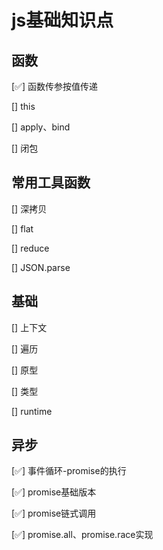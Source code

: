 # js基础知识点

## 函数

[✅] 函数传参按值传递

[] this

[] apply、bind

[] 闭包

## 常用工具函数

[] 深拷贝

[] flat

[] reduce

[] JSON.parse

## 基础

[] 上下文

[] 遍历

[] 原型

[] 类型

[] runtime

## 异步

[✅] 事件循环-promise的执行

[✅] promise基础版本

[✅] promise链式调用

[✅] promise.all、promise.race实现

